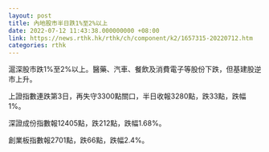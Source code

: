 ```yaml
---
layout: post
title: 內地股市半日跌1%至2%以上
date: 2022-07-12 11:43:38.000000000 +08:00
link: https://news.rthk.hk/rthk/ch/component/k2/1657315-20220712.htm
categories: rthk
---
```


滬深股市跌1%至2%以上。醫藥、汽車、餐飲及消費電子等股份下跌，但基建股逆市上升。

上證指數連跌第3日，再失守3300點關口，半日收報3280點，跌33點，跌幅1%。

深證成份指數報12405點，跌212點，跌幅1.68%。

創業板指數報2701點，跌66點，跌幅2.4%。
